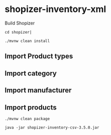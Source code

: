 # shopizer-inventory-xml

Build Shopizer


```
cd shopizer|
```


```
./mvnw clean install
```

## Import Product types

## Import category

## Import manufacturer

## Import products


```
./mvnw clean package  
```


```
java -jar shopizer-inventory-csv-3.5.0.jar    
```